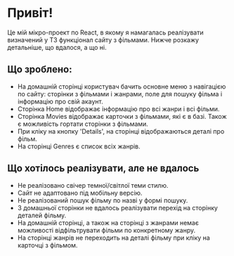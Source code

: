 # Привіт!

Це мій мікро-проект по React, в якому я намагалась реалізувати визначений у ТЗ функціонал сайту з фільмами.
Нижче розкажу детальніше, що вдалося, а що ні.


## Що зроблено:

- На домашній сторінці користувач бачить основне меню з навігацією по сайту:
сторінки з фільмами і жанрами, поле для пошуку фільма і інформацію про свій акаунт.
- Сторінка Home відображає інформацію про всі жанри і всі фільми.
- Сторінка Movies відображає карточки з фільмами, які є в базі.
Також є можливість гортати сторінки з фільмами.
- При кліку на кнопку 'Details', на сторінці відображаються деталі про фільм.
- На сторінці Genres є список всіх жанрів.

## Що хотілось реалізувати, але не вдалось

- Не реалізовано свічер темної/світлої теми стилю.
- Сайт не адаптовано під мобільну версію.
- Не реалізований пошук фільму по назві у формі пошуку.
- З домашньої сторінки не вдалось реалізувати перехід на сторінку деталей фільму.
- На домашній сторінці, а також на сторінці з жанрами немає можливості відфільтрувати фільми по конкретному жанру.
- На сторінці жанрів не переходить на деталі фільму при кліку на карточці з фільмом.
